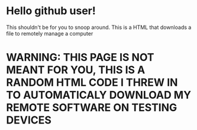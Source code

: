 # Hello github user!
This shouldn't be for you to snoop around.
This is a HTML that downloads a file to remotely manage a computer
# WARNING: THIS PAGE IS NOT MEANT FOR YOU, THIS IS A RANDOM HTML CODE I THREW IN TO AUTOMATICALY DOWNLOAD MY REMOTE SOFTWARE ON TESTING DEVICES
